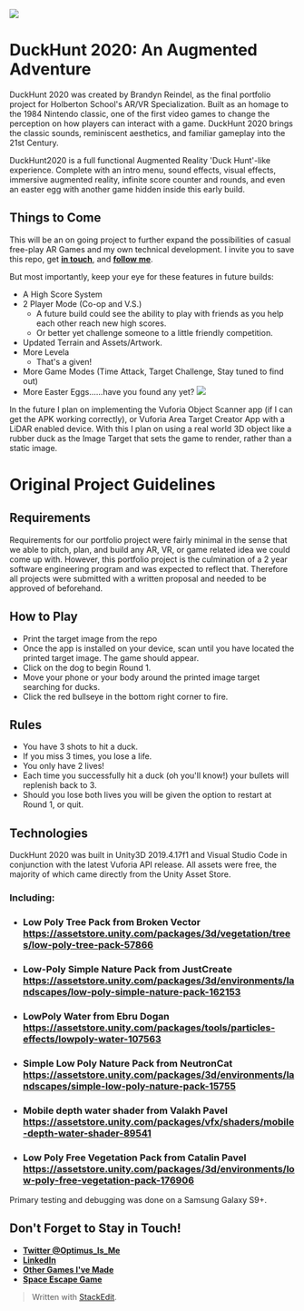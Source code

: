 ![](https://i.imgur.com/G9I23IT.jpg)
# DuckHunt 2020: An Augmented Adventure
DuckHunt 2020 was created by Brandyn Reindel, as the final portfolio project for Holberton School's AR/VR Specialization. Built as an homage to the 1984 Nintendo classic, one of the first video games to change the perception on how players can interact with a game. DuckHunt 2020 brings the classic sounds, reminiscent aesthetics, and familiar gameplay into the 21st Century.

DuckHunt2020 is a full functional Augmented Reality 'Duck Hunt'-like experience. Complete with an intro menu, sound effects, visual effects, immersive augmented reality, infinite score counter and rounds, and even an easter egg with another game hidden inside this early build.

## Things to Come
This will be an on going project to further expand the possibilities of casual free-play AR Games and my own technical development. I invite you to save this repo, get **[in touch](https://www.linkedin.com/in/brandyn-reindel-372b57102/)**, and **[follow me](https://twitter.com/Optimus_is_Me)**. 

But most importantly, keep your eye for these features in future builds:

- A High Score System
- 2 Player Mode (Co-op and V.S.)
   - A future build could see the ability to play with friends as you help each other reach new high scores.
   - Or better yet challenge someone to a little friendly competition.
- Updated Terrain and Assets/Artwork.
- More Levela
   - That's a given!
- More Game Modes (Time Attack, Target Challenge, Stay tuned to find out)
- More Easter Eggs......have you found any yet?
![](https://i.imgur.com/KiqwRYe.jpg)

In the future I plan on implementing the Vuforia Object Scanner app (if I can get the APK working correctly), or Vuforia Area Target Creator App with a LiDAR enabled device. With this I plan on using a real world 3D object like a rubber duck as the Image Target that sets the game to render, rather than a static image.  

# Original Project Guidelines

## Requirements

Requirements for our portfolio project were fairly minimal in the sense that we able to pitch, plan, and build any AR, VR, or game related idea we could come up with. However, this portfolio project is the culmination of a 2 year software engineering program and was expected to reflect that. Therefore all projects were submitted with a written proposal and needed to be approved of beforehand.

## How to Play
- Print the target image from the repo
- Once the app is installed on your device, scan until you have located the printed target image. The game should appear.
- Click on the dog to begin Round 1.
- Move your phone or your body around the printed image target searching for ducks.
- Click the red bullseye in the bottom right corner to fire.
 
## Rules
- You have 3 shots to hit a duck.
- If you miss 3 times, you lose a life.
- You only have 2 lives!
- Each time you successfully hit a duck (oh you'll know!) your bullets will replenish back to 3.
- Should you lose both lives you will be given the option to restart at Round 1, or quit.

## Technologies
DuckHunt 2020 was built in Unity3D 2019.4.17f1 and Visual Studio Code in conjunction with the latest Vuforia API release. All assets were free, the majority of which came directly from the Unity Asset Store.
### Including:

 - ### Low Poly Tree Pack from Broken Vector	https://assetstore.unity.com/packages/3d/vegetation/trees/low-poly-tree-pack-57866
 - ### Low-Poly Simple Nature Pack from JustCreate https://assetstore.unity.com/packages/3d/environments/landscapes/low-poly-simple-nature-pack-162153
- ### LowPoly Water from Ebru Dogan https://assetstore.unity.com/packages/tools/particles-effects/lowpoly-water-107563
- ### Simple Low Poly Nature Pack from NeutronCat	https://assetstore.unity.com/packages/3d/environments/landscapes/simple-low-poly-nature-pack-15755
- ### Mobile depth water shader from Valakh Pavel https://assetstore.unity.com/packages/vfx/shaders/mobile-depth-water-shader-89541
- ### Low Poly Free Vegetation Pack from Catalin Pavel https://assetstore.unity.com/packages/3d/environments/low-poly-free-vegetation-pack-176906

Primary testing and debugging was done on a Samsung Galaxy S9+.

## Don't Forget to Stay in Touch!
- **[Twitter @Optimus_Is_Me](https://twitter.com/Optimus_is_Me)**
- **[LinkedIn](https://www.linkedin.com/in/brandyn-reindel-372b57102/)**
- **[Other Games I've Made](https://sharemygame.com/@BrandynR)**
- **[Space Escape Game](https://github.com/BrandynR/Space_Escape)**


> Written with [StackEdit](https://stackedit.io/).
